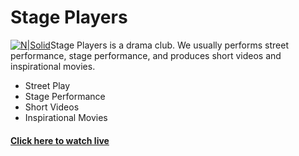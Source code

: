 # Stage Players
[![N|Solid](http://stageplayers.in/assets/images/logo.png)](http://stageplayers.in)Stage Players is a drama club. We usually performs street performance, stage performance, and produces short videos and inspirational movies.

  - Street Play
  - Stage Performance
  - Short Videos
  - Inspirational Movies

#### [Click here to watch live](http://stageplayers.in)